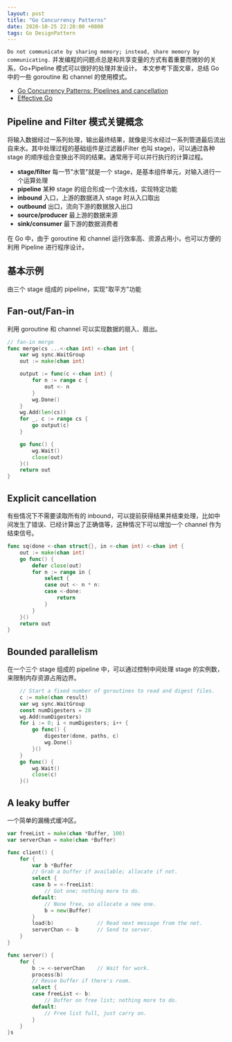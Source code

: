 ```yaml
---
layout: post
title: "Go Concurrency Patterns"
date: 2020-10-25 22:20:00 +0800
tags: Go DesignPattern
---
```


`Do not communicate by sharing memory; instead, share memory by communicating.`
并发编程的问题点总是和共享变量的方式有着重要而微妙的关系，Go+Pipeline 模式可以很好的处理并发设计。
本文参考下面文章，总结 Go 中的一些 goroutine 和 channel 的使用模式。

- [Go Concurrency Patterns: Pipelines and cancellation](https://blog.golang.org/pipelines)
- [Effective Go](https://docs.studygolang.com/doc/effective_go.html)

## Pipeline and Filter 模式关键概念

将输入数据经过一系列处理，输出最终结果，就像是污水经过一系列管道最后流出自来水。其中处理过程的基础组件是过滤器(Filter 也叫 stage)，可以通过各种 stage 的顺序组合变换出不同的结果。通常用于可以并行执行的计算过程。

- **stage/filter** 每一节"水管"就是一个 stage，是基本组件单元，对输入进行一个运算处理
- **pipeline** 某种 stage 的组合形成一个流水线，实现特定功能
- **inbound** 入口，上游的数据进入 stage 时从入口取出
- **outbound** 出口，流向下游的数据放入出口
- **source/producer** 最上游的数据来源
- **sink/consumer** 最下游的数据消费者

在 Go 中，由于 goroutine 和 channel 运行效率高、资源占用小，也可以方便的利用 Pipeline 进行程序设计。

## 基本示例

由三个 stage 组成的 pipeline，实现"取平方"功能

## Fan-out/Fan-in

利用 goroutine 和 channel 可以实现数据的扇入、扇出。

```Go
// fan-in merge
func merge(cs ...<-chan int) <-chan int {
    var wg sync.WaitGroup
    out := make(chan int)

    output := func(c <-chan int) {
        for n := range c {
            out <- n
        }
        wg.Done()
    }
    wg.Add(len(cs))
    for _, c := range cs {
        go output(c)
    }

    go func() {
        wg.Wait()
        close(out)
    }()
    return out
}
```

## Explicit cancellation

有些情况下不需要读取所有的 inbound，可以提前获得结果并结束处理，比如中间发生了错误、已经计算出了正确值等，这种情况下可以增加一个 channel 作为结束信号。

```Go
func sq(done <-chan struct{}, in <-chan int) <-chan int {
    out := make(chan int)
    go func() {
        defer close(out)
        for n := range in {
            select {
            case out <- n * n:
            case <-done:
                return
            }
        }
    }()
    return out
}
```

## Bounded parallelism

在一个三个 stage 组成的 pipeline 中，可以通过控制中间处理 stage 的实例数，来限制内存资源占用边界。

```Go
	// Start a fixed number of goroutines to read and digest files.
	c := make(chan result)
	var wg sync.WaitGroup
	const numDigesters = 20
	wg.Add(numDigesters)
	for i := 0; i < numDigesters; i++ {
		go func() {
			digester(done, paths, c)
			wg.Done()
		}()
	}
	go func() {
		wg.Wait()
		close(c)
	}()
```

## A leaky buffer

一个简单的漏桶式缓冲区。

```Go
var freeList = make(chan *Buffer, 100)
var serverChan = make(chan *Buffer)

func client() {
    for {
        var b *Buffer
        // Grab a buffer if available; allocate if not.
        select {
        case b = <-freeList:
            // Got one; nothing more to do.
        default:
            // None free, so allocate a new one.
            b = new(Buffer)
        }
        load(b)              // Read next message from the net.
        serverChan <- b      // Send to server.
    }
}

func server() {
    for {
        b := <-serverChan    // Wait for work.
        process(b)
        // Reuse buffer if there's room.
        select {
        case freeList <- b:
            // Buffer on free list; nothing more to do.
        default:
            // Free list full, just carry on.
        }
    }
}s
```
